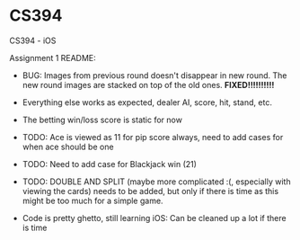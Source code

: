 CS394
=====

CS394 - iOS

Assignment 1 README:
  - BUG: Images from previous round doesn't disappear in new round. The new round images are stacked on top of the old ones.
    **FIXED!!!!!!!!!!**

  - Everything else works as expected, dealer AI, score, hit, stand, etc.
  - The betting win/loss score is static for now

  - TODO: Ace is viewed as 11 for pip score always, need to add cases for when ace should be one
  - TODO: Need to add case for Blackjack win (21)
  - TODO: DOUBLE AND SPLIT (maybe more complicated :(, especially with viewing the cards) needs to be added, but only if there is time as this might be too much for a simple game.

  - Code is pretty ghetto, still learning iOS: Can be cleaned up a lot if there is time

